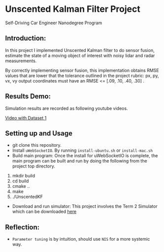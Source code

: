 
# Unscented Kalman Filter Project
Self-Driving Car Engineer Nanodegree Program

## Introduction:
In this project I implemented Unscented Kalman filter to do sensor fusion, estimate the state of a moving object of interest with noisy lidar and radar measurements.

By correctly implementing sensor fusion, this implementation obtains RMSE values that are lower that the tolerance outlined in the project rubric: px, py, vx, vy output coordinates must have an RMSE <= [.09, .10, .40, .30] .

## Results Demo:
Simulation results are recorded as following youtube videos.

[Video with Dataset 1](https://www.youtube.com/watch?v=nvqw2kU47xM)

## Setting up and Usage
* git clone this repository.
* Install `uWebSocketIO`. By running `install-ubuntu.sh` or `install-mac.sh`
* Build main program:
  Once the install for uWebSocketIO is complete, the main program can be built and run by doing the following from the project top directory.
 1. mkdir build
 2. cd build
 3. cmake ..
 4. make
 5. ./UnscentedKF

* Download and run simulator: This project involves the Term 2 Simulator which can be downloaded [here](https://github.com/udacity/self-driving-car-sim/releases)

## Reflection:
* `Parameter tuning` is by intuition, should use `NIS` for a more systemic way.

